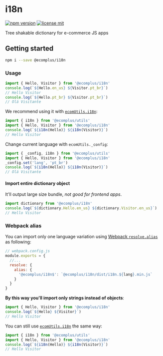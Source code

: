 # i18n

[![npm version](https://img.shields.io/npm/v/@ecomplus/storefront-template.svg)](https://www.npmjs.org/@ecomplus/i18n)
[![license mit](https://img.shields.io/badge/License-MIT-yellow.svg)](https://opensource.org/licenses/MIT)

Tree shakable dictionary for e-commerce JS apps

## Getting started

```bash
npm i --save @ecomplus/i18n
```

### Usage

```js
import { Hello, Visitor } from '@ecomplus/i18n'
console.log(`${Hello.en_us} ${Visitor.pt_br}`)
// Hello Visitor
console.log(`${Hello.pt_br} ${Visitor.pt_br}`)
// Olá Visitante
```

We recommend using it with
[`ecomUtils.i18n`](https://developers.e-com.plus/ecomplus-utils/ecomUtils.html#.i18n):

```js
import { i18n } from '@ecomplus/utils'
import { Hello, Visitor } from '@ecomplus/i18n'
console.log(`${i18n(Hello)} ${i18n(Visitor)}`)
// Hello Visitor
```

Change current language with `ecomUtils._config`:

```js
import { _config, i18n } from '@ecomplus/utils'
import { Hello, Visitor } from '@ecomplus/i18n'
_config.set('lang', 'pt_br')
console.log(`${i18n(Hello)} ${i18n(Visitor)}`)
// Olá Visitante
```

#### Import entire dictionary object

It'll output large size bundle, _not good for frontend apps_.

```js
import dictionary from '@ecomplus/i18n'
console.log(`${dictionary.Hello.en_us} ${dictionary.Visitor.en_us}`)
// Hello Visitor
```

### Webpack alias

You can import only one language variation using
[Webpack `resolve.alias`](https://webpack.js.org/configuration/resolve/#resolvealias)
as following:

```js
// webpack.config.js
module.exports = {
  //...
  resolve: {
    alias: {
      '@ecomplus/i18n$': `@ecomplus/i18n/dist/i18n.${lang}.min.js`
    }
  }
}
```

**By this way you'll import only strings instead of objects**:

```js
import { Hello, Visitor } from '@ecomplus/i18n'
console.log(`${Hello} ${Visitor}`)
// Hello Visitor
```

You can still use
[`ecomUtils.i18n`](https://developers.e-com.plus/ecomplus-utils/ecomUtils.html#.i18n)
the same way:

```js
import { i18n } from '@ecomplus/utils'
import { Hello, Visitor } from '@ecomplus/i18n'
console.log(`${i18n(Hello)} ${i18n(Visitor)}`)
// Hello Visitor
```
